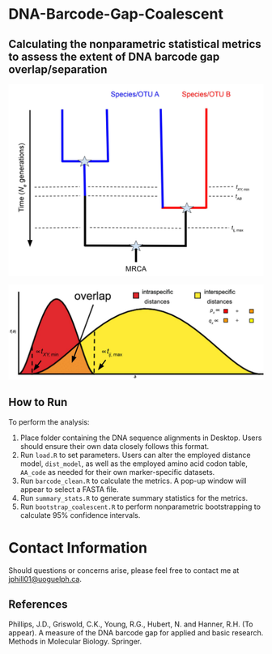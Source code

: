 # DNA-Barcode-Gap-Coalescent

## Calculating the nonparametric statistical metrics to assess the extent of DNA barcode gap overlap/separation

![alt text](https://github.com/jphill01/DNA-Barcode-Gap-Coalescent/blob/main/img/Fig.%201.jpg)

![alt text](https://github.com/jphill01/DNA-Barcode-Gap-Coalescent/blob/main/img/Fig%2C%202.jpg)

## How to Run

To perform the analysis:

1. Place folder containing the DNA sequence alignments in Desktop. Users should ensure their own data closely follows this format.
2. Run `load.R` to set parameters. Users can alter the employed distance model, `dist_model`, as well as the employed amino acid codon table, `AA_code` as needed for their own marker-specific datasets.
3. Run `barcode_clean.R` to calculate the metrics. A pop-up window will appear to select a FASTA file.
4. Run `summary_stats.R` to generate summary statistics for the metrics.
5. Run `bootstrap_coalescent.R` to perform nonparametric bootstrapping to calculate 95% confidence intervals.

# Contact Information

Should questions or concerns arise, please feel free to contact me at jphill01@uoguelph.ca.

## References

Phillips, J.D., Griswold, C.K., Young, R.G., Hubert, N. and Hanner, R.H. (To appear). A measure of the DNA barcode gap for applied and basic research. Methods in Molecular Biology. Springer.
